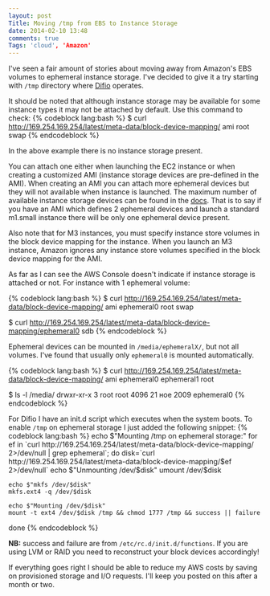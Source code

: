 ```yaml
---
layout: post
Title: Moving /tmp from EBS to Instance Storage
date: 2014-02-10 13:48
comments: true
Tags: 'cloud', 'Amazon'
---
```


I've seen a fair amount of stories about moving away from Amazon's EBS volumes
to ephemeral instance storage. I've decided to give it a try starting with `/tmp`
directory where [Difio](http://www.dif.io) operates.

It should be noted that although instance storage may be available for some instance
types it may not be attached by default. Use this command to check:
{% codeblock lang:bash %}
$ curl http://169.254.169.254/latest/meta-data/block-device-mapping/
ami
root
swap
{% endcodeblock %}

In the above example there is no instance storage present. 

You can attach one either when launching the EC2 instance or when creating a customized AMI
(instance storage devices are pre-defined in the AMI). When creating an AMI you can attach more ephemeral devices
but they will not available when instance is launched. The maximum number of available
instance storage devices can be found in the
[docs](http://docs.aws.amazon.com/AWSEC2/latest/UserGuide/InstanceStorage.html#StorageOnInstanceTypes).
That is to say if you have an AMI which defines 2 ephemeral devices and launch a
standard m1.small instance there will be only one ephemeral device present.

Also note that for M3 instances, you must specify instance store volumes in the
block device mapping for the instance. When you launch an M3 instance, Amazon ignores
any instance store volumes specified in the block device mapping for the AMI.


As far as I can see the AWS Console doesn't indicate if instance storage is attached
or not. For instance with 1 ephemeral volume:

{% codeblock lang:bash %}
$ curl http://169.254.169.254/latest/meta-data/block-device-mapping/
ami
ephemeral0
root
swap

$ curl http://169.254.169.254/latest/meta-data/block-device-mapping/ephemeral0
sdb
{% endcodeblock %}


Ephemeral devices can be mounted in `/media/ephemeralX/`, but not all volumes.
I've found that usually only `ephemeral0` is mounted automatically.

{% codeblock lang:bash %}
$ curl http://169.254.169.254/latest/meta-data/block-device-mapping/
ami
ephemeral0
ephemeral1
root

$ ls -l /media/
drwxr-xr-x 3 root root 4096 21 ное  2009 ephemeral0
{% endcodeblock %}



For Difio I have an init.d script which executes when the system
boots. To enable `/tmp` on ephemeral storage I just added the following snippet:
{% codeblock lang:bash %}
echo $"Mounting /tmp on ephemeral storage:"
for ef in `curl http://169.254.169.254/latest/meta-data/block-device-mapping/ 2>/dev/null | grep ephemeral`; do
    disk=`curl http://169.254.169.254/latest/meta-data/block-device-mapping/$ef 2>/dev/null`
    echo $"Unmounting /dev/$disk"
    umount /dev/$disk

    echo $"mkfs /dev/$disk"
    mkfs.ext4 -q /dev/$disk

    echo $"Mounting /dev/$disk"
    mount -t ext4 /dev/$disk /tmp && chmod 1777 /tmp && success || failure
done
{% endcodeblock %}

**NB:** success and failure are from `/etc/rc.d/init.d/functions`.
If you are using LVM or RAID you need to reconstruct your block devices
accordingly!


If everything goes right I should be able to reduce my AWS costs by saving on
provisioned storage and I/O requests. I'll keep you posted on this after a month or two.
